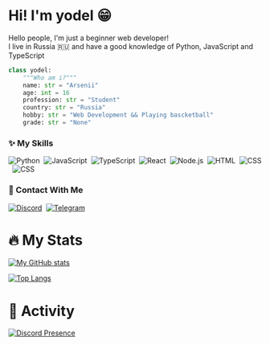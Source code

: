 # Hi! I'm **yodel** 😁

Hello people, I'm just a beginner web developer! <br />
I live in Russia 🇷🇺 and have a good knowledge of Python, JavaScript and TypeScript

```py
class yodel:
    """Who am i?"""
    name: str = "Arsenii"
    age: int = 16
    profession: str = "Student"
    country: str = "Russia"
    hobby: str = "Web Development && Playing bascketball"
    grade: str = "None"

```

### ✨ My Skills

![Python](https://img.shields.io/badge/-Python-05122A?style=flat&logo=python)&nbsp;
![JavaScript](https://img.shields.io/badge/-JavaScript-05122A?style=flat&logo=javascript)&nbsp;
![TypeScript](https://img.shields.io/badge/-TypeScript-05122A?style=flat&logo=typescript)&nbsp;
![React](https://img.shields.io/badge/-React-05122A?style=flat&logo=react)&nbsp;
![Node.js](https://img.shields.io/badge/-Node.js-05122A?style=flat&logo=node.js)&nbsp;
![HTML](https://img.shields.io/badge/-HTML-05122A?style=flat&logo=HTML5)&nbsp;
![CSS](https://img.shields.io/badge/-CSS-05122A?style=flat&logo=CSS3&logoColor=1572B6)&nbsp;
![CSS](https://img.shields.io/badge/-GitHub-05122A?style=flat&logo=GitHub)&nbsp;

### 🔗 Contact With Me
[![Discord](https://img.shields.io/badge/-Discord-05122A?style=flat&logo=discord&link=https://discordapp.com/users/1087504544713424926)](https://discordapp.com/users/1087504544713424926)&nbsp;
[![Telegram](https://img.shields.io/badge/-Telegram-05122A?style=flat&logo=telegram&link=https://t.me/theyodel)](https://t.me/theyodel)&nbsp;

# 🔥 My Stats
[![My GitHub stats](https://github-readme-stats.vercel.app/api?username=theyodel)](https://github.com/theyodel)

[![Top Langs](https://github-readme-stats.vercel.app/api/top-langs/?username=theyodel&layout=donut)](https://github.com/theyodel)

# 🥱 Activity
[![Discord Presence](https://lanyard.cnrad.dev/api/1087504544713424926)](https://discord.com/users/1087504544713424926)
